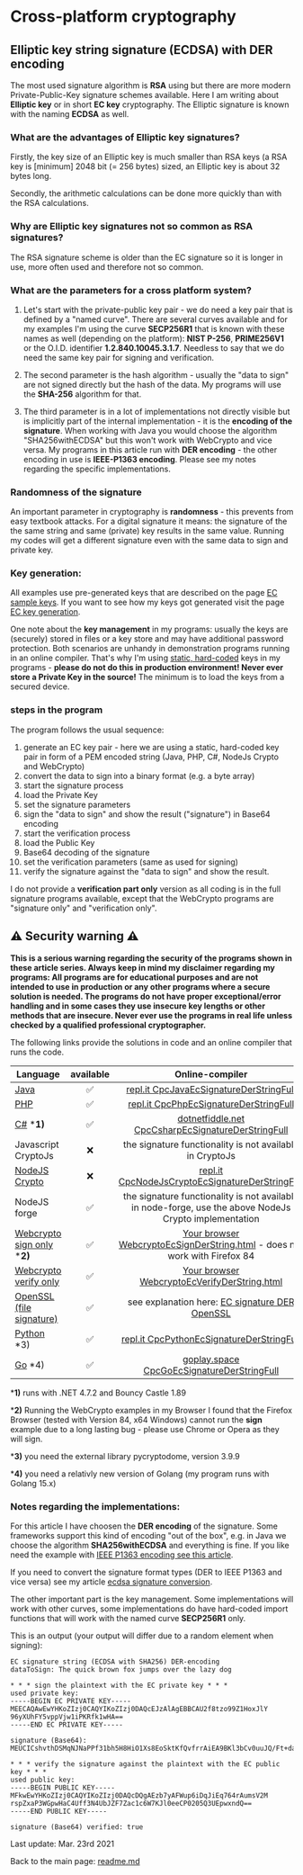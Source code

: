 # Cross-platform cryptography

## Elliptic key string signature (ECDSA) with DER encoding

The most used signature algorithm is **RSA** using but there are more modern Private-Public-Key signature schemes available. Here I am writing about **Elliptic key** or in short **EC key** cryptography. The Elliptic signature is known with the naming **ECDSA** as well.

### What are the advantages of Elliptic key signatures?

Firstly, the key size of an Elliptic key is much smaller than RSA keys (a RSA key is [minimum] 2048 bit (= 256 bytes) sized, an Elliptic key is about 32 bytes long.

Secondly, the arithmetic calculations can be done more quickly than with the RSA calculations.

### Why are Elliptic key signatures not so common as RSA signatures?

The RSA signature scheme is older than the EC signature so it is longer in use, more often used and therefore not so common.

### What are the parameters for a cross platform system?

1. Let's start with the private-public key pair - we do need a key pair that is defined by a "named curve". There are several curves available and for my examples I'm using the curve **SECP256R1** that is known with these names as well (depending on the platform): **NIST P-256**, **PRIME256V1** or the O.I.D. identifier **1.2.840.10045.3.1.7**. Needless to say that we do need the same key pair for signing and verification.
 
2. The second parameter is the hash algorithm - usually the "data to sign" are not signed directly but the hash of the data. My programs will use the **SHA-256** algorithm for that.
 
3. The third parameter is in a lot of implementations not directly visible but is implicitly part of the internal implementation - it is the **encoding of the signature**. When working with Java you would choose the algorithm "SHA256withECDSA" but this won't work with WebCrypto and vice versa. My programs in this article run with  **DER encoding**  - the other encoding in use is **IEEE-P1363 encoding**. Please see my notes regarding the specific implementations.

### Randomness of the signature

An important parameter in cryptography is **randomness** - this prevents from easy textbook attacks. For a digital signature it means: the signature of the the same string and same (private) key results in the same value. Running my codes will get a different signature even with the same data to sign and private key.

### Key generation: 

All examples use pre-generated keys that are described on the page [EC sample keys](ec_sample_keypair.md). If you want to see how my keys got generated visit the page [EC key generation](ec_key_generation.md). 

One note about the **key management** in my programs: usually the keys are (securely) stored in files or a key store and may have additional password protection. Both scenarios are unhandy in demonstration programs running in an online compiler. That's why I'm using <u>static, hard-coded</u> keys in my programs - **please do not do this in production environment! Never ever store a Private Key in the source!** The minimum is to load the keys from a secured device.

### steps in the program

The program follows the usual sequence:
1. generate an EC key pair - here we are using a static, hard-coded key pair in form of a PEM encoded string (Java, PHP, C#, NodeJs Crypto and WebCrypto)
2. convert the data to sign into a binary format (e.g. a byte array)
3. start the signature process
4. load the Private Key
5. set the signature parameters
6. sign the "data to sign" and show the result ("signature") in Base64 encoding
7. start the verification process
8. load the Public Key
9. Base64 decoding of the signature
10. set the verification parameters (same as used for signing)
11. verify the signature against the "data to sign" and show the result.

I do not provide a **verification part only** version as all coding is in the full signature programs available, except that the WebCrypto programs are "signature only" and "verification only".

## :warning: Security warning :warning:

**This is a serious warning regarding the security of the programs shown in these article series.  Always keep in mind my disclaimer regarding my programs: All programs are for educational purposes and are not intended to use in production or any other programs where a  secure solution is needed. The programs do not have proper exceptional/error handling and in some cases they use insecure key lengths or other methods that are insecure. Never ever use the programs in real life unless checked by a qualified professional cryptographer.**

The following links provide the solutions in code and an online compiler that runs the code.

| Language | available | Online-compiler
| ------ | :---: | :----: |
| [Java](../EcSignatureP256Sha256DerString/EcSignatureDerStringFull.java) | :white_check_mark: | [repl.it CpcJavaEcSignatureDerStringFull](https://repl.it/@javacrypto/CpcJavaEcSignatureP256DerStringFull#Main.java/)
| [PHP](../EcSignatureP256Sha256DerString/EcSignatureDerStringFull.php) | :white_check_mark: | [repl.it CpcPhpEcSignatureDerStringFull](https://repl.it/@javacrypto/CpcPhpEcSignatureP256DerStringFull#main.php/)
| [C#](../EcSignatureP256Sha256DerString/EcSignatureDerStringFull.cs) ***1)** | :white_check_mark: | [dotnetfiddle.net  CpcCsharpEcSignatureDerStringFull](https://dotnetfiddle.net/espTT1/)
| Javascript CryptoJs | :x: | the signature functionality is not available in CryptoJs
| [NodeJS Crypto](../EcSignatureP256Sha256DerString/EcSignatureDerStringFullNodeJsCrypto.js) | :x: | [repl.it CpcNodeJsCryptoEcSignatureDerStringFull](https://repl.it/@javacrypto/CpcNodeJsCryptoEcSignatureP256DerStringFull#index.js/)
| NodeJS forge | :white_check_mark: | the signature functionality is not available in node-forge, use the above NodeJs Crypto implementation
|  [Webcrypto sign only](../EcSignatureP256Sha256DerString/ecsignaturederstringsign.html) ***2)** | :white_check_mark: | [Your browser WebcryptoEcSignDerString.html](https://java-crypto.github.io/cross_platform_crypto/EcSignatureP256Sha256DerString/ecsignaturederstringsign.html) - does not work with Firefox 84
| [Webcrypto verify only](../EcSignatureP256Sha256DerString/ecsignaturederstringverification.html) | :white_check_mark: | [Your browser WebcryptoEcVerifyDerString.html](https://java-crypto.github.io/cross_platform_crypto/EcSignatureP256Sha256DerString/ecsignaturederstringverification.html) 
| [OpenSSL (file signature)](ecdsa_signature_file_openssl.md) | :white_check_mark: | see explanation here: [EC signature DER OpenSSL](ecdsa_signature_file_openssl.md)
| [Python](../EcSignatureP256Sha256DerString/EcSignatureDerStringFull.py) *3) | :white_check_mark: | [repl.it CpcPythonEcSignatureDerStringFull](https://repl.it/@javacrypto/CpcPythonEcSignatureP256DerStringFull#main.py/)
| [Go](../EcSignatureP256Sha256DerString/EcSignatureDerStringFull.go) *4) | :white_check_mark: | [goplay.space CpcGoEcSignatureDerStringFull](https://goplay.space/#3hX0TzKKfBJ/)

***1)** runs with .NET 4.7.2 and Bouncy Castle 1.89

***2)** Running the WebCrypto examples in my Browser I found that the Firefox Browser (tested with Version 84, x64 Windows) cannot run the **sign** example due to a long lasting bug - please use Chrome or Opera as they will sign.

***3)** you need the external library pycryptodome, version 3.9.9

***4)** you need a relativly new version of Golang (my program runs with Golang 15.x)

### Notes regarding the implementations: 

For this article I have choosen the **DER encoding** of the signature. Some frameworks support this kind of encoding "out of the box", e.g. in Java we choose the algorithm **SHA256withECDSA** and everything is fine. If you like need the example with [IEEE P1363 encoding see this article](ecdsa_signature_ieee_p1363_string.md).

If you need to convert the signature format types (DER to IEEE P1363 and vice versa) see my article [ecdsa signature conversion](ecdsa_signature_conversion.md).

The other important part is the key management. Some implementations will work with other curves, some implementations do have hard-coded import functions that will work with the named curve **SECP256R1** only.

This is an output (your output will differ due to a random element when signing):

```plaintext
EC signature string (ECDSA with SHA256) DER-encoding
dataToSign: The quick brown fox jumps over the lazy dog

* * * sign the plaintext with the EC private key * * *
used private key:
-----BEGIN EC PRIVATE KEY-----
MEECAQAwEwYHKoZIzj0CAQYIKoZIzj0DAQcEJzAlAgEBBCAU2f8tzo99Z1HoxJlY
96yXUhFY5vppVjw1iPKRfk1wHA==
-----END EC PRIVATE KEY-----

signature (Base64): MEUCICshvthDSMqNJNaPPf31bh5H8HiO1Xs8EoSktKfQvfrrAiEA9BKl3bCv0uuJQ/Ft+da2iB3Rd1kgyoECmzyTuVGI0zA=

* * * verify the signature against the plaintext with the EC public key * * *
used public key:
-----BEGIN PUBLIC KEY-----
MFkwEwYHKoZIzj0CAQYIKoZIzj0DAQcDQgAEzb7yAFWup6iDqJiEq764rAumsV2M
rspZxaP3WGpwHaC4Uff3N4UbJZF7Zac1c6W7KJl0eeCP0205Q3UEpwxndQ==
-----END PUBLIC KEY-----

signature (Base64) verified: true

```

Last update: Mar. 23rd 2021

Back to the main page: [readme.md](../readme.md)